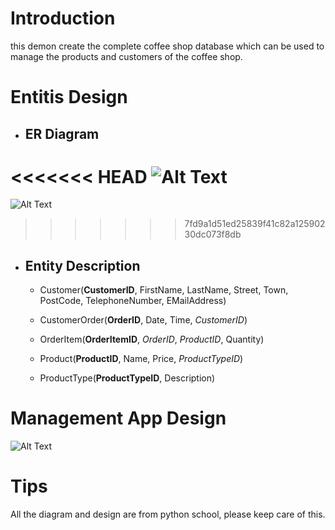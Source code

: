 # Introduction

this demon create the complete coffee shop database which can be used to manage the products and customers of the coffee shop.

# Entitis Design

 - ## ER Diagram
<<<<<<< HEAD
    ![Alt Text](http://www.pythonschool.net/databases/images/coffee_shop_er_diagram.png "ER Diagram of coffee shop from python school")
=======
![Alt Text](http://www.pythonschool.net/databases/images/coffee_shop_er_diagram.png "ER Diagram of coffee shop from python school")
>>>>>>> 7fd9a1d51ed25839f41c82a12590230dc073f8db

 - ## Entity Description
    + Customer(**CustomerID**, FirstName, LastName, Street, Town, PostCode, TelephoneNumber, EMailAddress)

    + CustomerOrder(**OrderID**, Date, Time, *CustomerID*)

    + OrderItem(**OrderItemID**, *OrderID*, *ProductID*, Quantity)

    + Product(**ProductID**, Name, Price, *ProductTypeID*)

    + ProductType(**ProductTypeID**, Description)

# Management App Design

![Alt Text](http://www.pythonschool.net/databases/images/coffeeshopclassdiagram.png "design the manage app, this comes from the python school")

# Tips

All the diagram and design are from python school, please keep care of this.

